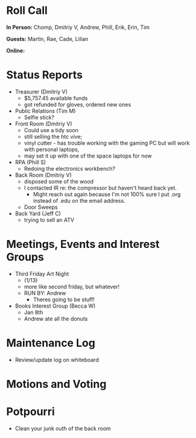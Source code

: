 # Roll Call

**In Person:**  Chomp, Dmitriy V, Andrew, Phill, Erik, Erin, Tim

**Guests:** Martin, Rae, Cade, Lilian

**Online:** 

# Status Reports
- Treasurer (Dmitriy V)
  - $5,757.45 available funds
  - got refunded for gloves, ordered new ones
- Public Relations (Tim M)
  - Selfie stick?
- Front Room (Dmitriy V)
  - Could use a tidy soon
  -  still selling the htc vive; 
  -  vinyl cutter - has trouble working with the gaming PC but will work with personal laptops,
    - may set it up with one of the space laptops for now
- RPA (Phill S)
  - Redoing the electronics workbench?
- Back Room (Dmitriy V)
  - disposed some of the wood
  - I contacted IR re: the compressor but haven't heard back yet. 
    - Might reach out again because I'm not 100% sure I put .org instead of .edu on the email address.
  - Door Sweeps
- Back Yard (Jeff C)
  - trying to sell an ATV
# Meetings, Events and Interest Groups
- Third Friday Art Night
  -  (1/13)
  - more like second friday, but whatever!
  - RUN BY: Andrew
    - Theres going to be stuff!
- Books Interest Group (Becca W)
  - Jan 8th
  - Andrew ate all the donuts
# Maintenance Log
- Review/update log on whiteboard
# Motions and Voting
# Potpourri
- Clean your junk outh of the back room
